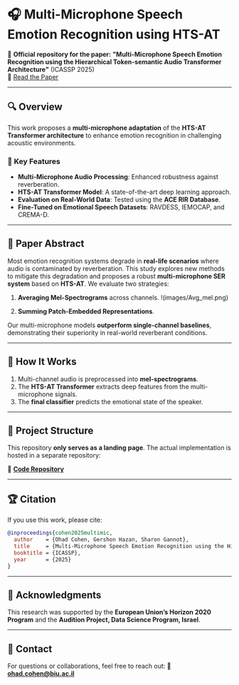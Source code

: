 # 🎧 Multi-Microphone Speech Emotion Recognition using HTS-AT

🚀 **Official repository for the paper:**
**"Multi-Microphone Speech Emotion Recognition using the Hierarchical Token-semantic Audio Transformer Architecture"** (ICASSP 2025)\
📄 [Read the Paper](https://arxiv.org/pdf/2406.03272)


---

## 🔍 Overview

This work proposes a **multi-microphone adaptation** of the **HTS-AT Transformer architecture** to enhance emotion recognition in challenging acoustic environments.

### 🔮 Key Features

- **Multi-Microphone Audio Processing**: Enhanced robustness against reverberation.
- **HTS-AT Transformer Model**: A state-of-the-art deep learning approach.
- **Evaluation on Real-World Data**: Tested using the **ACE RIR Database**.
- **Fine-Tuned on Emotional Speech Datasets**: RAVDESS, IEMOCAP, and CREMA-D.

---

## 💼 Paper Abstract

Most emotion recognition systems degrade in **real-life scenarios** where audio is contaminated by reverberation. This study explores new methods to mitigate this degradation and proposes a robust **multi-microphone SER system** based on **HTS-AT**. We evaluate two strategies:

1. **Averaging Mel-Spectrograms** across channels.
!(images/Avg_mel.png)

2. **Summing Patch-Embedded Representations**.

Our multi-microphone models **outperform single-channel baselines**, demonstrating their superiority in real-world reverberant conditions.

---

## 🔧 How It Works

1. Multi-channel audio is preprocessed into **mel-spectrograms**.
2. The **HTS-AT Transformer** extracts deep features from the multi-microphone signals.
3. The **final classifier** predicts the emotional state of the speaker.

---

## 💼 Project Structure

This repository **only serves as a landing page**. The actual implementation is hosted in a separate repository:

🔗 **[Code Repository](https://github.com/yourusername/Multi-Microphone-SER-Code)**

---

## 🏆 Citation

If you use this work, please cite:

```bibtex
@inproceedings{cohen2025multimic,
  author    = {Ohad Cohen, Gershon Hazan, Sharon Gannot},
  title     = {Multi-Microphone Speech Emotion Recognition using the Hierarchical Token-semantic Audio Transformer Architecture},
  booktitle = {ICASSP},
  year      = {2025}
}
```

---

## 🌟 Acknowledgments

This research was supported by the **European Union’s Horizon 2020 Program** and the **Audition Project, Data Science Program, Israel**.

---

## 👤 Contact

For questions or collaborations, feel free to reach out:
📧 **[ohad.cohen@biu.ac.il](mailto\:ohad.cohen@biu.ac.il)**

